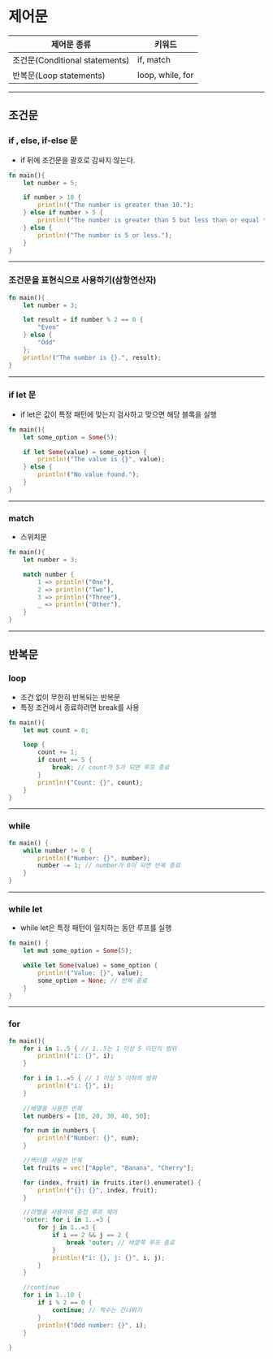 # 제어문

| 제어문 종류                      | 키워드           |
|--------------------------------|-----------------|
| 조건문(Conditional statements)  | if, match   |
| 반복문(Loop statements)         | loop, while, for |

---

## 조건문

### if , else, if-else 문
- if 뒤에 조건문을 괄호로 감싸지 않는다.

```rust
fn main(){
    let number = 5;

    if number > 10 {
        println!("The number is greater than 10.");
    } else if number > 5 {
        println!("The number is greater than 5 but less than or equal to 10.");
    } else {
        println!("The number is 5 or less.");
    }    
}
```

---

### 조건문을 표현식으로 사용하기(삼항연산자)
```rust
fn main(){
    let number = 3;

    let result = if number % 2 == 0 {
        "Even"
    } else {
        "Odd"
    };
    println!("The number is {}.", result);
}
```

---

### if let 문
- if let은 값이 특정 패턴에 맞는지 검사하고 맞으면 해당 블록을 실행
```rust
fn main(){
    let some_option = Some(5);

    if let Some(value) = some_option {
        println!("The value is {}", value);
    } else {
        println!("No value found.");
    }
}
```

--- 

### match
- 스위치문
```rust
fn main(){
    let number = 3;

    match number {
        1 => println!("One"),
        2 => println!("Two"),
        3 => println!("Three"),
        _ => println!("Other"),
    }
}
```

---
## 반복문

### loop
- 조건 없이 무한히 반복되는 반복문
- 특정 조건에서 종료하려면 break를 사용
```rust
fn main(){
    let mut count = 0;

    loop {
        count += 1;
        if count == 5 {
            break; // count가 5가 되면 루프 종료
        }
        println!("Count: {}", count);
    }  
}
```

---

### while
```rust
fn main() {
    while number != 0 {
        println!("Number: {}", number);
        number -= 1; // number가 0이 되면 반복 종료
    }
}
```

---

###  while let
- while let은 특정 패턴이 일치하는 동안 루프를 실행
```rust
fn main() {
    let mut some_option = Some(5);

    while let Some(value) = some_option {
        println!("Value: {}", value);
        some_option = None; // 반복 종료
    }
}
```

---

### for
```rust
fn main(){
    for i in 1..5 { // 1..5는 1 이상 5 미만의 범위
        println!("i: {}", i);
    }

    for i in 1..=5 { // 1 이상 5 이하의 범위
        println!("i: {}", i);
    }
    
    //배열을 사용한 반복
    let numbers = [10, 20, 30, 40, 50];

    for num in numbers {
        println!("Number: {}", num);
    }

    //벡터를 사용한 반복
    let fruits = vec!["Apple", "Banana", "Cherry"];

    for (index, fruit) in fruits.iter().enumerate() {
        println!("{}: {}", index, fruit);
    }

    //라벨을 사용하여 중첩 루프 제어
    'outer: for i in 1..=3 { 
        for j in 1..=3 {
            if i == 2 && j == 2 {
                break 'outer; // 바깥쪽 루프 종료
            }
            println!("i: {}, j: {}", i, j);
        }
    }

    //continue
    for i in 1..10 {
        if i % 2 == 0 {
            continue; // 짝수는 건너뛰기
        }
        println!("Odd number: {}", i);
    }
    
}
```